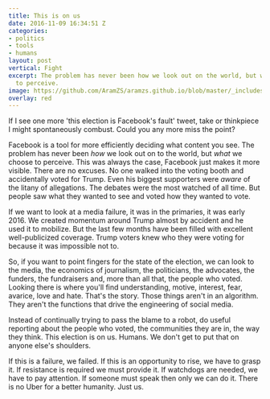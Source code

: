 ```yaml
---
title: This is on us
date: 2016-11-09 16:34:51 Z
categories:
- politics
- tools
- humans
layout: post
vertical: Fight
excerpt: The problem has never been how we look out on the world, but what we choose
  to perceive.
image: https://github.com/AramZS/aramzs.github.io/blob/master/_includes/rtxs1cu.jpg?raw=true
overlay: red
---
```


If I see one more 'this election is Facebook's fault' tweet, take or thinkpiece I might spontaneously combust. Could you any more miss the point?

Facebook is a tool for more efficiently deciding what content you see. The problem has never been *how* we look out on to the world, but *what* we choose to perceive. This was always the case, Facebook just makes it more visible. There are no excuses. No one walked into the voting booth and accidentally voted for Trump. Even his biggest supporters were *aware* of the litany of allegations. The debates were the most watched of all time. But people saw what they wanted to see and voted how they wanted to vote.

If we want to look at a media failure, it was in the primaries, it was early 2016. We created momentum around Trump almost by accident and he used it to mobilize. But the last few months have been filled with excellent well-publicized coverage. Trump voters knew who they were voting for because it was impossible not to.

So, if you want to point fingers for the state of the election, we can look to the media, the economics of journalism, the politicians, the advocates, the funders, the fundraisers and, more than all that, the people who voted. Looking there is where you'll find understanding, motive, interest, fear, avarice, love and hate. That's the story. Those things aren't in an algorithm. They aren't the functions that drive the engineering of social media.

Instead of continually trying to pass the blame to a robot, do useful reporting about the people who voted, the communities they are in, the way they think. This election is on us. Humans. We don't get to put that on anyone else's shoulders.

If this is a failure, we failed. If this is an opportunity to rise, we have to grasp it. If resistance is required we must provide it. If watchdogs are needed, we have to pay attention. If someone must speak then only we can do it. There is no Uber for a better humanity. Just us.
